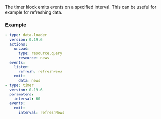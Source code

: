 The timer block emits events on a specified interval. This can be useful for example for refreshing
data.

### Example

```yaml
- type: data-loader
  version: 0.19.6
  actions:
    onLoad:
      type: resource.query
      resource: news
  events:
    listen:
      refresh: refreshNews
    emit:
      data: news
- type: timer
  version: 0.19.6
  parameters:
    interval: 60
  events:
    emit:
      interval: refreshNews
```
